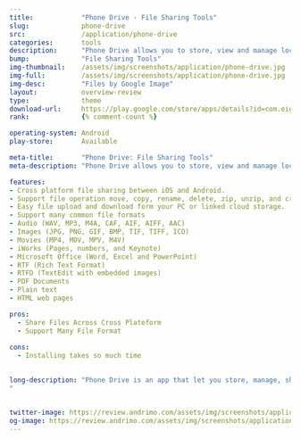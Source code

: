 ```yaml
---
title:            "Phone Drive - File Sharing Tools"
slug:             phone-drive
src:              /application/phone-drive
categories:       tools
description:      "Phone Drive allows you to store, view and manage local on your Android device."
bump:             "File Sharing Tools"
img-thumbnail:    /assets/img/screenshots/application/phone-drive.jpg
img-full:         /assets/img/screenshots/application/phone-drive.jpg
img-desc:         "Files by Google Image"
layout:           overview-review
type:             theme
download-url:     https://play.google.com/store/apps/details?id=com.eightythree.phonedrive
rank:             {% comment-count %}

operating-system: Android
play-store:       Available

meta-title:       "Phone Drive: File Sharing Tools"
meta-description: "Phone Drive allows you to store, view and manage local on your Android device."

features:
- Cross platform file sharing between iOS and Android.
- Support file operation move, copy, rename, delete, zip, unzip, and create folder.
- Easy file upload and download form your PC or linked cloud storage.
- Support many common file formats
- Audio (WAV, MP3, M4A, CAF, AIF, AIFF, AAC)
- Images (JPG, PNG, GIF, BMP, TIF, TIFF, ICO)
- Movies (MP4, MOV, MPV, M4V)
- iWorks (Pages, numbers, and Keynote)
- Microsoft Office (Word, Excel and PowerPoint)
- RTF (Rich Text Format)
- RTFD (TextEdit with embedded images)
- PDF Documents
- Plain text
- HTML web pages

pros:
  - Share Files Across Cross Plateform
  - Support Many File Format
  
cons:
  - Installing takes so much time  
  

long-description: "Phone Drive is an app that let you store, manage, share, view document, play music or videos, and share or transfer files between devices from mobile to PC or mobile to mobile with local connectivity without using internet connection.
"


twitter-image: https://review.andrimo.com/assets/img/screenshots/application/phone-drive.jpg
og-image: https://review.andrimo.com/assets/img/screenshots/application/phone-drive.jpg
---
```

